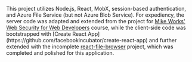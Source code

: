 <p alight="center">
This project utilizes Node.js, React, MobX, session-based authentication, and Azure File Service (but not Azure Blob Service). For expediency, the server code was adapted and extended from the project for <a title="Mike.Works" href="https://mike.works">Mike Works'</a> <a title="Web Security for Web Developers" href="https://mike.works/course/web-security-5c876cc">Web Security for Web Developers</a> course, while the client-side code was bootstrapped with [Create React App](https://github.com/facebookincubator/create-react-app) and further extended with the incomplete <a href="https://github.com/qq52184962/react-file-browser">react-file-browser</a> project, which was completed and polished for this application.
</p>

